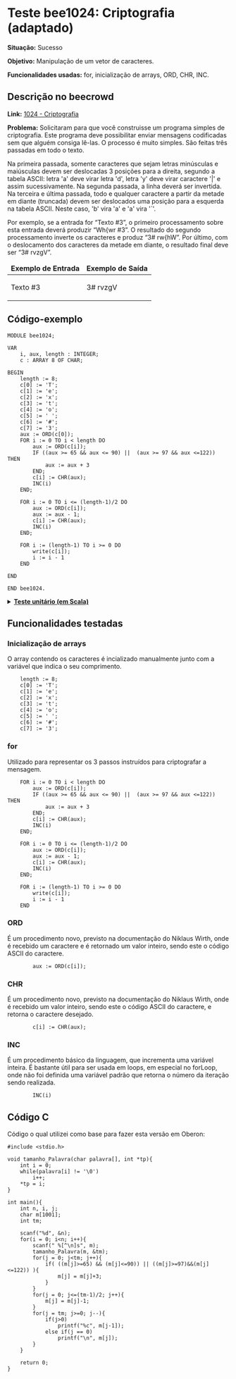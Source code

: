 # Teste bee1024: Criptografia (adaptado)
<b>Situação:</b> Sucesso

<b>Objetivo:</b> Manipulação de um vetor de caracteres.

<b>Funcionalidades usadas:</b> for, inicialização de arrays, ORD, CHR, INC.

## Descrição no beecrowd

<b>Link:</b> [1024 - Criptografia](https://judge.beecrowd.com/pt/problems/view/1024) 

<b>Problema:</b> Solicitaram para que você construisse um programa simples de criptografia. Este programa deve possibilitar enviar mensagens codificadas sem que alguém consiga lê-las. O processo é muito simples. São feitas três passadas em todo o texto.

Na primeira passada, somente caracteres que sejam letras minúsculas e maiúsculas devem ser deslocadas 3 posições para a direita, segundo a tabela ASCII: letra 'a' deve virar letra 'd', letra 'y' deve virar caractere '|' e assim sucessivamente. Na segunda passada, a linha deverá ser invertida. Na terceira e última passada, todo e qualquer caractere a partir da metade em diante (truncada) devem ser deslocados uma posição para a esquerda na tabela ASCII. Neste caso, 'b' vira 'a' e 'a' vira '`'.

Por exemplo, se a entrada for “Texto #3”, o primeiro processamento sobre esta entrada deverá produzir “Wh{wr #3”. O resultado do segundo processamento inverte os caracteres e produz “3# rw{hW”. Por último, com o deslocamento dos caracteres da metade em diante, o resultado final deve ser “3# rvzgV”.

<table>
<thead>
<tr>
  <td><b>Exemplo de Entrada</b></td>
  <td><b>Exemplo de Saída</b></td>
</tr>
</thead>
<tbody>
<tr>
<td class="division">
<p>
Texto #3</p>
</td>
<td>
<p>
3# rvzgV</p>
</td>
</tr>
</tbody>
</table>

## Código-exemplo

```
MODULE bee1024;

VAR
    i, aux, length : INTEGER;
    c : ARRAY 8 OF CHAR;

BEGIN
    length := 8;
    c[0] := 'T';
    c[1] := 'e';
    c[2] := 'x';
    c[3] := 't';
    c[4] := 'o';
    c[5] := ' ';
    c[6] := '#';
    c[7] := '3';
    aux := ORD(c[0]);
    FOR i := 0 TO i < length DO
        aux := ORD(c[i]);
        IF ((aux >= 65 && aux <= 90) ||  (aux >= 97 && aux <=122)) THEN
            aux := aux + 3
        END;
        c[i] := CHR(aux);
        INC(i)
    END;

    FOR i := 0 TO i <= (length-1)/2 DO
        aux := ORD(c[i]);
        aux := aux - 1;
        c[i] := CHR(aux);
        INC(i)
    END;

    FOR i := (length-1) TO i >= 0 DO
        write(c[i]);
        i := i - 1
    END

END

END bee1024.
```

<details>
<p>
<summary><b><u>Teste unitário (em Scala)</u></b></summary>
<pre>
<code>
  test("Testing interpreter on bee1024 program") {
    val module = parseResource("challenges/bee1024.oberon")

    
    val coreModule = CoreTransformer.reduceOberonModule(module)

    assert(coreModule.name == "bee1024")

    val result = interpreter.run(coreModule)

    
    assert(result.lookup("length") == Some(IntValue(8)))
    assert(evalArraySubscript(result, "c", 0) == CharValue('V'))
    assert(evalArraySubscript(result, "c", 1) == CharValue('g'))
    assert(evalArraySubscript(result, "c", 2) == CharValue('z'))
    assert(evalArraySubscript(result, "c", 3) == CharValue('v'))
    assert(evalArraySubscript(result, "c", 4) == CharValue('r'))
    assert(evalArraySubscript(result, "c", 5) == CharValue(' '))
    assert(evalArraySubscript(result, "c", 6) == CharValue('#'))
    assert(evalArraySubscript(result, "c", 7) == CharValue('3'))
  }
</code>
</pre>
</details>

## Funcionalidades testadas
<a name="arrays"></a>
### Inicialização de arrays

O array contendo os caracteres é incializado manualmente junto com a variável que indica o seu comprimento.

```
    length := 8;
    c[0] := 'T';
    c[1] := 'e';
    c[2] := 'x';
    c[3] := 't';
    c[4] := 'o';
    c[5] := ' ';
    c[6] := '#';
    c[7] := '3';
```


<a name="for"></a>
### for

Utilizado para representar os 3 passos instruídos para criptografar a mensagem.

```
    FOR i := 0 TO i < length DO
        aux := ORD(c[i]);
        IF ((aux >= 65 && aux <= 90) ||  (aux >= 97 && aux <=122)) THEN
            aux := aux + 3
        END;
        c[i] := CHR(aux);
        INC(i)
    END;

    FOR i := 0 TO i <= (length-1)/2 DO
        aux := ORD(c[i]);
        aux := aux - 1;
        c[i] := CHR(aux);
        INC(i)
    END;

    FOR i := (length-1) TO i >= 0 DO
        write(c[i]);
        i := i - 1
    END
```


<a name="ord"></a>
### ORD

É um procedimento novo, previsto na documentação do Niklaus Wirth, onde é recebido um caractere e é retornado um valor inteiro, sendo este
o código ASCII do caractere.

```
		aux := ORD(c[i]);
```

<a name="chr"></a>
### CHR

É um procedimento novo, previsto na documentação do Niklaus Wirth, onde é recebido um valor inteiro, sendo este o código ASCII do caractere,
e retorna o caractere desejado.

```
		c[i] := CHR(aux);
```


<a name="inc"></a>
### INC

É um procedimento básico da linguagem, que incrementa uma variável inteira. É bastante útil para ser usada em loops, em especial no forLoop, onde não foi definida uma variável padrão que retorna o número da iteração sendo realizada.

```
		INC(i)
```

## Código C

Código o qual utilizei como base para fazer esta versão em Oberon:

```
#include <stdio.h>

void tamanho_Palavra(char palavra[], int *tp){
	int i = 0;
	while(palavra[i] != '\0')
		i++;
	*tp = i;
}

int main(){
	int n, i, j;
	char m[1001];
	int tm;
	
	scanf("%d", &n);
	for(i = 0; i<n; i++){
		scanf(" %[^\n]s", m);
		tamanho_Palavra(m, &tm);
		for(j = 0; j<tm; j++){
			if( ((m[j]>=65) && (m[j]<=90)) || ((m[j]>=97)&&(m[j]<=122)) ){
				m[j] = m[j]+3;
			}
		}
		for(j = 0; j<=(tm-1)/2; j++){
			m[j] = m[j]-1;
		}
		for(j = tm; j>=0; j--){
			if(j>0)
				printf("%c", m[j-1]);
			else if(j == 0)
				printf("\n", m[j]);
		}
	}
	
	return 0;
}
```

